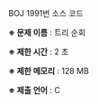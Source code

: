 BOJ 1991번 소스 코드

<b>※ 문제 이름</b> : 트리 순회

<b>※ 제한 시간</b> : 2 초

<b>※ 제한 메모리</b> : 128 MB

<b>※ 제출 언어</b> : C
